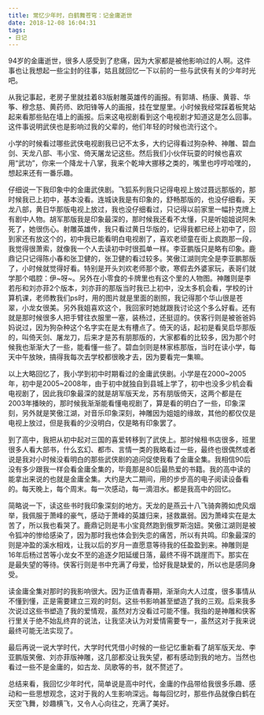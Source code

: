 ```yaml
---
title: 常忆少年时，白鹤舞苍穹：记金庸逝世
date: 2018-12-08 16:04:31
tags:
- 日记
---
```


94岁的金庸逝世，很多人感受到了悲痛，因为大家都是被他影响过的人啊。这件事也让我想起一些尘封的往事，姑且就回忆一下以前的一些与武侠有关的少年时光吧。

从我记事起，老房子里就挂着83版射雕英雄传的画报。有郭靖、杨康、黄蓉、华筝、穆念慈、黄药师、欧阳锋等人的画报，挂在堂屋里。小时候我经常踩着板凳站起来看那些贴在墙上的画报。后来这电视剧看到这个电视剧才知道这是怎么回事。这件事说明武侠也是影响过我的父辈的，他们年轻的时候也流行这个。

小学的时候看过哪些武侠电视剧我已记不太多，大约记得看过狗杂种、神雕、碧血剑、天龙八部、韦小宝、倚天屠龙记这些。然后我们小伙伴玩耍的时候也喜欢用“武功”，你来一个降龙十八掌，我来个乾坤大挪移之类的，嘴里也哼哼哈嘿的，想起来还有一番乐趣。

仔细说一下我印象中的金庸武侠剧。飞狐系列我只记得电视上放过聂远那版的，那时候我已上初中，基本没看。连城诀我是有印象的，舒畅那版的，也没仔细看。天龙八部，黄日华那版电视上放过，我也没仔细看过，只记得以前家里一幅扑克牌上有剧中人物。胡军那版我是印象最深的，那时候我还看不太懂，只是听姐姐说阿朱死了，她很伤心。射雕英雄传，我只看过黄日华版的，记得我都已经上初中了，回到家还有放这个的，初中我已能看明白电视剧了，喜欢老顽童在街上疯跑那一段，我觉得很萧索，就像我一个人去读初中时很孤单一样。李亚鹏版只是略有印象。鹿鼎记只记得陈小春和张卫健的，张卫健的看过较多。笑傲江湖则完全是李亚鹏那版了，小时候就觉得好看。特别是开头刘欢老师那个歌，寒假去外婆家玩，表哥们就学那个唱腔：伊~呀~。另外在小零食的卡牌里也有这个里的人物图。神雕则是李若彤和刘亦菲2个版本，刘亦菲的那版当时我已上初中，没太多机会看，学校的计算机课，老师教我们ps时，用的图片就是里面的剧照，我记得那个华山很是苍翠，小龙女很美。另外我姐喜欢这个，我回家时她就跟我讨论这个多么好看。还有就是那时候很多人把手臂往衣服里一塞，装杨过，还挺逗的。侠客行则是被爸爸妈妈说过，因为狗杂种这个名字实在是太有槽点了。倚天的话，起初是看吴启华那版的，叫倚天剑、屠龙刀，后来才是苏有朋那版的，大家都看的比较多，因为那个时候我也渐渐大了一些，能看懂一些了。碧血剑则是林家栋那版，当时在读小学，每天中午放映，搞得我每次去学校都很晚才去，因为要看完一集嘛。

以上大略回忆了，我小学到初中时期看过的金庸武侠剧。小学是在2000~2005年，初中是2005~2008年，由于初中就独自到县城上学了，初中也没多少机会看电视剧了，因此我印象最深的就是胡军版天龙，苏有朋版倚天，这两个都是在2003年播映的，那时候我渐渐能看懂电视剧了，算是看的明白了一些，印象深刻，另外就是笑傲江湖，对音乐印象深刻，神雕因为姐姐的缘故，其他的都仅仅是电视上放过，但是我看的少没明白，仅是略有印象罢了。

到了高中，我把从初中起对三国的喜爱转移到了武侠上。那时候租书店很多，班里很多人看大部书，什么玄幻、都市、言情一类的我略看过一些，最终也很偶然或者说是我对小时候没看明白的那些武侠剧的追问促使我看了金庸全集。我相信90后没有多少跟我一样会看金庸全集的，毕竟那是80后最热爱的书籍。我的高中读的能拿出来说的也就是金庸全集。大约是大二期间，用的步步高的电子阅读设备看的。每天晚上，每个周末。每一次感动，每一滴泪水。都是我高中的回忆。

简略说一下，读这些书时我印象深刻的地方。天龙的是燕云十八飞骑奔腾如虎风烟举，我佩服于萧峰的豪气，感动于萧峰的英雄归来，拯救羸弱。因为萧峰实在是太苦了，所以我也看哭了。鹿鼎记则是韦小宝竟然跑到俄罗斯泡妞。笑傲江湖则是被令狐冲的惨给感染了，因为那时我也体会到失恋的痛苦，所以有共鸣。印象最深的则是冲盈的溪水相戏，让我以后的岁月一直愿意等待我的任盈盈到来。神雕则是16年后杨过苦等小龙女不至的追逐夕阳延缓日落，最终不得不跳崖而下。那实在是最失望的等待。侠客行则是书中充满了母爱，恰好我是缺爱的，所以也是感同身受。

读金庸全集对那时的我影响很大。因为正值青春期，渐渐向大人过度，很多事情从不懂到懂，正是需要建立三观的时刻。这些书影响甚至塑造了我的三观。后来我多次说过这些书塑造了我的爱情观，虽然对方没看过可能不懂。我指的是神雕和侠客行里关于绝不始乱终弃的说法，让我坚决认为对爱情需要专一，虽然这对于我来说最终可能无法实现了。

最后再说一说大学时代，大学时代凭借小时候的一些记忆重新看了胡军版天龙、李亚鹏版笑傲、刘亦菲版神雕，这几部都没让我失望，都有感动到我的地方。当然也看过一些不是金庸的，如古龙、凤歌等的书，就不赘述了。

总结来看，我回忆少年时代，简单说是高中时代，金庸的作品带给我很多乐趣、感动和一些思想观念，这对于我的人生影响深远。每每回忆时，那些作品就像白鹤在天空飞舞，妙趣横飞，又令人心向往之，充满了美好。
